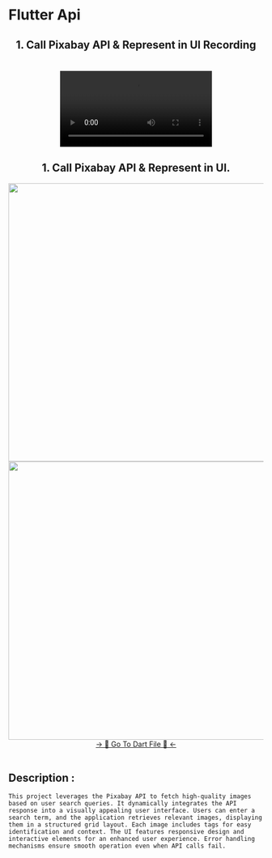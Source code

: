 # Flutter Api

<h2 align="center">1. Call Pixabay API & Represent in UI Recording </h2>

<h1 align="left"></h1>
<div align="center">
 <video src="https://github.com/user-attachments/assets/26fbc1e8-8a95-4fb1-8896-3a3267c7cdd1" type="video/mp4"> 
</video>
</div>

<h2 align="center">1. Call Pixabay API & Represent in UI. </h2>

<div align="center">
  <img height="550"  src="https://github.com/user-attachments/assets/a97a1a52-0d8d-4cca-bfa2-79d1f56dfe25" />
  <img height="550"  src="https://github.com/user-attachments/assets/3c1794d1-6804-4ed1-a5a6-b84654f27ab5" />
</div>
<div align="center">
<a href="https://github.com/HirenCodeMaster11/Flutter_Api/blob/master/lib/Screens/Pixabay/View/pixabay.dart">-> 📂 Go To Dart File 📂 <-</a>
</div><br>

## Description :
```This project leverages the Pixabay API to fetch high-quality images based on user search queries. It dynamically integrates the API response into a visually appealing user interface. Users can enter a search term, and the application retrieves relevant images, displaying them in a structured grid layout. Each image includes tags for easy identification and context. The UI features responsive design and interactive elements for an enhanced user experience. Error handling mechanisms ensure smooth operation even when API calls fail.```
